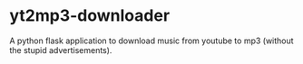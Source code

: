 # yt2mp3-downloader
A python flask application to download music from youtube to mp3 (without the stupid advertisements). 
